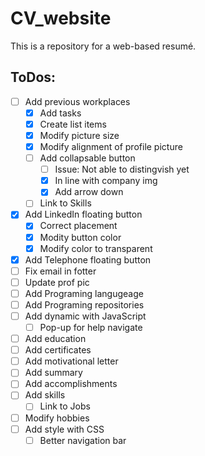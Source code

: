 # CV_website
This is a repository for a web-based resumé.

## ToDos:
- [ ] Add previous workplaces
  - [X] Add tasks
  - [X] Create list items
  - [X] Modify picture size
  - [X] Modify alignment of profile picture
  - [ ] Add collapsable button
    - [ ] Issue: Not able to distingvish yet
    - [X] In line with company img
    - [X] Add arrow down
  - [ ] Link to Skills
- [X] Add LinkedIn floating button
  - [X] Correct placement
  - [X] Modity button color
  - [X] Modify color to transparent
- [X] Add Telephone floating button
- [ ] Fix email in fotter
- [ ] Update prof pic
- [ ] Add Programing langugeage
- [ ] Add Programing repositories
- [ ] Add dynamic with JavaScript
  - [ ] Pop-up for help navigate
- [ ] Add education
- [ ] Add certificates
- [ ] Add motivational letter
- [ ] Add summary
- [ ] Add accomplishments
- [ ] Add skills
  - [ ] Link to Jobs
- [ ] Modify hobbies
- [ ] Add style with CSS
  - [ ] Better navigation bar
